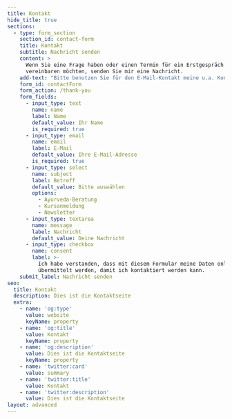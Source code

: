 ```yaml
---
title: Kontakt
hide_title: true
sections:
  - type: form_section
    section_id: contact-form
    title: Kontakt
    subtitle: Nachricht senden
    content: >
      Wenn Sie eine Frage haben oder einen Termin für ein Erstgespräch
      vereinbaren möchten, senden Sie mir eine Nachricht.
    add-text: "Bitte benutzen Sie für den E-Mail-Kontakt meine u.a. Kontaktadresse!\n\n#### Psychotherapeutische Praxis Sabine Kortbrae\n\nWolfsgangstraße 65\n\n60322 Frankfurt\n\nTelefon: 069 – 13 39 12 67\n\nE-Mail: kontakt@psychotherapie-kortbrae.de\n\nEingetragen im Psychotherapeutenregister der Kassenärztlichen Vereinigung Hessen, Nr. 89142\n\n#### Anfahrt mit öffentlichen Verkehrsmitteln\n\n**<mark>S-Bahn</mark>**\_ Hauptwache\n\n**<mark>U-Bahn</mark>**\_ Grüneburgweg\n\n#### Anfahrt mit dem Auto\n\nParkhaus Turmcenter 15 Min. Fußweg\n"
    form_id: contactForm
    form_action: /thank-you
    form_fields:
      - input_type: text
        name: name
        label: Name
        default_value: Ihr Name
        is_required: true
      - input_type: email
        name: email
        label: E-Mail
        default_value: Ihre E-Mail-Adresse
        is_required: true
      - input_type: select
        name: subject
        label: Betreff
        default_value: Bitte auswählen
        options:
          - Ayurveda-Beratung
          - Kursanmeldung
          - Newsletter
      - input_type: textarea
        name: message
        label: Nachricht
        default_value: Deine Nachricht
      - input_type: checkbox
        name: consent
        label: >-
          Ich habe verstanden, dass mit diesem Formular meine Daten online
          übermittelt werden, damit ich kontaktiert werden kann.
    submit_label: Nachricht senden
seo:
  title: Kontakt
  description: Dies ist die Kontaktseite
  extra:
    - name: 'og:type'
      value: website
      keyName: property
    - name: 'og:title'
      value: Kontakt
      keyName: property
    - name: 'og:description'
      value: Dies ist die Kontaktseite
      keyName: property
    - name: 'twitter:card'
      value: summary
    - name: 'twitter:title'
      value: Kontakt
    - name: 'twitter:description'
      value: Dies ist die Kontaktseite
layout: advanced
---
```

